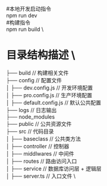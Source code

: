 #本地开发启动指令 \
npm run dev \
#构建指令 \
npm run build \

# 目录结构描述 \
├── build                   // 构建相关文件 \
├── config                  // 配置文件 \
│   ├── dev.config.js       // 开发环境配置 \
│   ├── pro.config.js       // 生产环境配置 \
│   ├── default.config.js   // 默认公共配置 \
├── logs                    // 日志输出 \
├── node_modules \
├── public                  // 公共资源文件 \
├── src                     // 代码目录 \
│   ├── baseclass           // 公共类方法 \
│   ├── controller          // 控制器 \
│   ├── middlwares          // 中间件 \
│   ├── routes              // 路由访问入口 \
│   ├── service             // 数据库访问层 + 逻辑层 \
│   ├── server.ts           // 入口文件 \